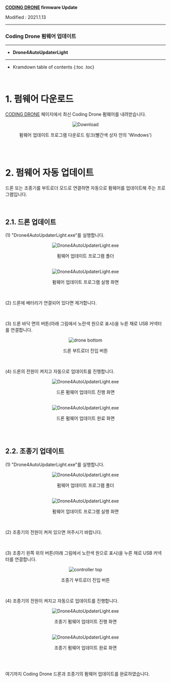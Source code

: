 **[CODING DRONE](/documents/kr/products/e_drone/) firmware Update**

Modified : 2021.1.13

---

<h3>Coding Drone 펌웨어 업데이트</h3>

---

- **Drone4AutoUpdaterLight**
<!-- - [Python Library](../python/) // -->

---

* Kramdown table of contents
{:toc .toc}

<br>

# 1. 펌웨어 다운로드

[CODING DRONE](/documents/kr/products/coding_drone/) 페이지에서 최신 Coding Drone 펌웨어를 내려받습니다.

<div align="center">
    <img src="./images/1_download.png" alt="Download">
    <p>펌웨어 업데이트 프로그램 다운로드 링크(빨간색 상자 안의 'Windows')</p>
</div>
<br>


<br>


# 2. 펌웨어 자동 업데이트

드론 또는 조종기를 부트로더 모드로 연결하면 자동으로 펌웨어를 업데이트해 주는 프로그램입니다.

<br>

## 2.1. 드론 업데이트

(1) "Drone4AutoUpdaterLight.exe"를 실행합니다.

<div align="center">
    <img src="./images/2_1_1_1_folder_drone4autoupdaterlight.png" alt="Drone4AutoUpdaterLight.exe">
    <p>펌웨어 업데이트 프로그램 폴더</p>
</div>
<br>

<div align="center">
    <img src="./images/2_1_1_2_drone4autoupdaterlight.png" alt="Drone4AutoUpdaterLight.exe">
    <p>펌웨어 업데이트 프로그램 실행 화면</p>
</div>
<br>

(2) 드론에 배터리가 연결되어 있다면 제거합니다.

<br>

(3) 드론 바닥 면의 버튼(아래 그림에서 노란색 원으로 표시)을 누른 채로 USB 커넥터를 연결합니다.

<div align="center">
    <img src="./images/2_1_3_e_drone_drone_bottom_bootloader_button.jpg" alt="drone bottom">
    <p>드론 부트로더 진입 버튼</p>
</div>
<br>

(4) 드론의 전원이 켜지고 자동으로 업데이트를 진행합니다.

<div align="center">
    <img src="./images/2_1_4_1_drone4autoupdaterlight.png" alt="Drone4AutoUpdaterLight.exe">
    <p>드론 펌웨어 업데이트 진행 화면</p>
</div>
<br>

<div align="center">
    <img src="./images/2_1_4_2_drone4autoupdaterlight.png" alt="Drone4AutoUpdaterLight.exe">
    <p>드론 펌웨어 업데이트 완료 화면</p>
</div>
<br>


<br>


## 2.2. 조종기 업데이트

(1) "Drone4AutoUpdaterLight.exe"를 실행합니다.

<div align="center">
    <img src="./images/2_1_1_1_folder_drone4autoupdaterlight.png" alt="Drone4AutoUpdaterLight.exe">
    <p>펌웨어 업데이트 프로그램 폴더</p>
</div>
<br>

<div align="center">
    <img src="./images/2_1_1_2_drone4autoupdaterlight.png" alt="Drone4AutoUpdaterLight.exe">
    <p>펌웨어 업데이트 프로그램 실행 화면</p>
</div>
<br>

(2) 조종기의 전원이 켜져 있으면 꺼주시기 바랍니다.

<br>

(3) 조종기 왼쪽 위의 버튼(아래 그림에서 노란색 원으로 표시)을 누른 채로 USB 커넥터를 연결합니다.

<div align="center">
    <img src="./images/2_2_3_e_drone_controller_front_bootloader_button.jpg" alt="controller top">
    <p>조종기 부트로더 진입 버튼</p>
</div>
<br>

(4) 조종기의 전원이 켜지고 자동으로 업데이트를 진행합니다.

<div align="center">
    <img src="./images/2_2_4_1_drone4autoupdaterlight.png" alt="Drone4AutoUpdaterLight.exe">
    <p>조종기 펌웨어 업데이트 진행 화면</p>
</div>
<br>

<div align="center">
    <img src="./images/2_2_4_2_drone4autoupdaterlight.png" alt="Drone4AutoUpdaterLight.exe">
    <p>조종기 펌웨어 업데이트 완료 화면</p>
</div>
<br>


<br>


여기까지 Coding Drone 드론과 조종기의 펌웨어 업데이트를 완료하였습니다.

